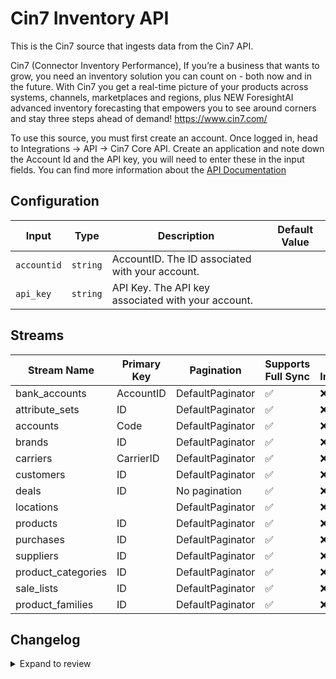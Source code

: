 # Cin7 Inventory API
This is the Cin7 source that ingests data from the Cin7 API.

Cin7 (Connector Inventory Performance), If you’re a business that wants to grow, you need an inventory solution you can count on - both now and in the future. With Cin7 you get a real-time picture of your products across systems, channels, marketplaces and regions, plus NEW ForesightAI advanced inventory forecasting that empowers you to see around corners and stay three steps ahead of demand! https://www.cin7.com/

To use this source, you must first create an account. Once logged in, head to Integrations -&gt; API -&gt; Cin7 Core API.
Create an application and note down the Account Id and the API key, you will need to enter these in the input fields. You can find more information about the [API Documentation](https://dearinventory.docs.apiary.io/#reference)


## Configuration

| Input | Type | Description | Default Value |
|-------|------|-------------|---------------|
| `accountid` | `string` | AccountID. The ID associated with your account. |  |
| `api_key` | `string` | API Key. The API key associated with your account. |  |

## Streams
| Stream Name | Primary Key | Pagination | Supports Full Sync | Supports Incremental |
|-------------|-------------|------------|---------------------|----------------------|
| bank_accounts | AccountID | DefaultPaginator | ✅ |  ❌  |
| attribute_sets | ID | DefaultPaginator | ✅ |  ❌  |
| accounts | Code | DefaultPaginator | ✅ |  ❌  |
| brands | ID | DefaultPaginator | ✅ |  ❌  |
| carriers | CarrierID | DefaultPaginator | ✅ |  ❌  |
| customers | ID | DefaultPaginator | ✅ |  ❌  |
| deals | ID | No pagination | ✅ |  ❌  |
| locations |  | DefaultPaginator | ✅ |  ❌  |
| products | ID | DefaultPaginator | ✅ |  ❌  |
| purchases | ID | DefaultPaginator | ✅ |  ❌  |
| suppliers | ID | DefaultPaginator | ✅ |  ❌  |
| product_categories | ID | DefaultPaginator | ✅ |  ❌  |
| sale_lists | ID | DefaultPaginator | ✅ |  ❌  |
| product_families | ID | DefaultPaginator | ✅ |  ❌  |

## Changelog

<details>
  <summary>Expand to review</summary>

| Version          | Date              | Pull Request | Subject        |
|------------------|-------------------|--------------|----------------|
| 0.3.8 | 2025-07-12 | [62997](https://github.com/airbytehq/airbyte/pull/62997) | Update dependencies |
| 0.3.7 | 2025-07-05 | [62760](https://github.com/airbytehq/airbyte/pull/62760) | Update dependencies |
| 0.3.6 | 2025-06-28 | [62305](https://github.com/airbytehq/airbyte/pull/62305) | Update dependencies |
| 0.3.5 | 2025-06-22 | [61988](https://github.com/airbytehq/airbyte/pull/61988) | Update dependencies |
| 0.3.4 | 2025-06-14 | [61252](https://github.com/airbytehq/airbyte/pull/61252) | Update dependencies |
| 0.3.3 | 2025-05-24 | [60378](https://github.com/airbytehq/airbyte/pull/60378) | Update dependencies |
| 0.3.2 | 2025-05-10 | [59985](https://github.com/airbytehq/airbyte/pull/59985) | Update dependencies |
| 0.3.1 | 2025-05-03 | [59392](https://github.com/airbytehq/airbyte/pull/59392) | Update dependencies |
| 0.3.0 | 2025-04-28 | [58631](https://github.com/airbytehq/airbyte/pull/58631) | add  stream |
| 0.2.3 | 2025-04-26 | [58885](https://github.com/airbytehq/airbyte/pull/58885) | Update dependencies |
| 0.2.2 | 2025-04-19 | [58350](https://github.com/airbytehq/airbyte/pull/58350) | Update dependencies |
| 0.2.1 | 2025-04-12 | [57816](https://github.com/airbytehq/airbyte/pull/57816) | Update dependencies |
| 0.2.0 | 2025-04-07 | [56931](https://github.com/airbytehq/airbyte/pull/56931) | removed incremental from unordered streams |
| 0.1.2 | 2025-04-05 | [57183](https://github.com/airbytehq/airbyte/pull/57183) | Update dependencies |
| 0.1.1 | 2025-03-29 | [56590](https://github.com/airbytehq/airbyte/pull/56590) | Update dependencies |
| 0.1.0 | 2025-03-27 | [56429](https://github.com/airbytehq/airbyte/pull/56429) | refactor connector, add backoff and fix endpoints |
| 0.0.16 | 2025-03-22 | [56121](https://github.com/airbytehq/airbyte/pull/56121) | Update dependencies |
| 0.0.15 | 2025-03-08 | [55421](https://github.com/airbytehq/airbyte/pull/55421) | Update dependencies |
| 0.0.14 | 2025-03-01 | [54886](https://github.com/airbytehq/airbyte/pull/54886) | Update dependencies |
| 0.0.13 | 2025-02-22 | [54257](https://github.com/airbytehq/airbyte/pull/54257) | Update dependencies |
| 0.0.12 | 2025-02-15 | [53934](https://github.com/airbytehq/airbyte/pull/53934) | Update dependencies |
| 0.0.11 | 2025-02-08 | [53393](https://github.com/airbytehq/airbyte/pull/53393) | Update dependencies |
| 0.0.10 | 2025-02-01 | [52880](https://github.com/airbytehq/airbyte/pull/52880) | Update dependencies |
| 0.0.9 | 2025-01-25 | [52177](https://github.com/airbytehq/airbyte/pull/52177) | Update dependencies |
| 0.0.8 | 2025-01-18 | [51718](https://github.com/airbytehq/airbyte/pull/51718) | Update dependencies |
| 0.0.7 | 2025-01-11 | [51227](https://github.com/airbytehq/airbyte/pull/51227) | Update dependencies |
| 0.0.6 | 2024-12-28 | [50466](https://github.com/airbytehq/airbyte/pull/50466) | Update dependencies |
| 0.0.5 | 2024-12-21 | [50191](https://github.com/airbytehq/airbyte/pull/50191) | Update dependencies |
| 0.0.4 | 2024-12-14 | [49576](https://github.com/airbytehq/airbyte/pull/49576) | Update dependencies |
| 0.0.3 | 2024-12-12 | [49284](https://github.com/airbytehq/airbyte/pull/49284) | Update dependencies |
| 0.0.2 | 2024-12-11 | [48950](https://github.com/airbytehq/airbyte/pull/48950) | Starting with this version, the Docker image is now rootless. Please note that this and future versions will not be compatible with Airbyte versions earlier than 0.64 |
| 0.0.1 | 2024-10-30 | | Initial release by [@aazam-gh](https://github.com/aazam-gh) via Connector Builder |

</details>
